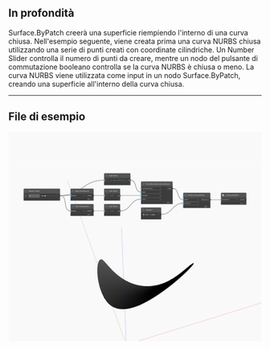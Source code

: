 ## In profondità
Surface.ByPatch creerà una superficie riempiendo l'interno di una curva chiusa. Nell'esempio seguente, viene creata prima una curva NURBS chiusa utilizzando una serie di punti creati con coordinate cilindriche. Un Number Slider controlla il numero di punti da creare, mentre un nodo del pulsante di commutazione booleano controlla se la curva NURBS è chiusa o meno. La curva NURBS viene utilizzata come input in un nodo Surface.ByPatch, creando una superficie all'interno della curva chiusa.
___
## File di esempio

![ByPatch](./Autodesk.DesignScript.Geometry.Surface.ByPatch_img.jpg)

